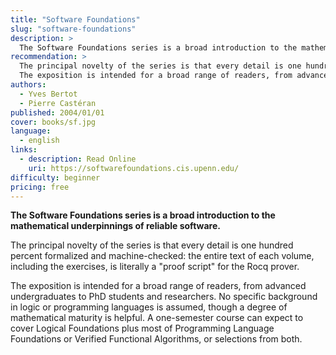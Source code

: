 ```yaml
---
title: "Software Foundations"
slug: "software-foundations"
description: >
  The Software Foundations series is a broad introduction to the mathematical underpinnings of reliable software.
recommendation: >
  The principal novelty of the series is that every detail is one hundred percent formalized and machine-checked: the entire text of each volume, including the exercises, is literally a "proof script" for the Rocq prover.
  The exposition is intended for a broad range of readers, from advanced undergraduates to PhD students and researchers. No specific background in logic or programming languages is assumed, though a degree of mathematical maturity is helpful. A one-semester course can expect to cover Logical Foundations plus most of Programming Language Foundations or Verified Functional Algorithms, or selections from both.
authors:
  - Yves Bertot
  - Pierre Castéran
published: 2004/01/01
cover: books/sf.jpg
language:
  - english
links:
  - description: Read Online
    uri: https://softwarefoundations.cis.upenn.edu/
difficulty: beginner
pricing: free
---
```


**The Software Foundations series is a broad introduction to the mathematical underpinnings of reliable software.**

The principal novelty of the series is that every detail is one hundred percent formalized and machine-checked: the entire text of each volume, including the exercises, is literally a "proof script" for the Rocq prover. 

The exposition is intended for a broad range of readers, from advanced undergraduates to PhD students and researchers. No specific background in logic or programming languages is assumed, though a degree of mathematical maturity is helpful. A one-semester course can expect to cover Logical Foundations plus most of Programming Language Foundations or Verified Functional Algorithms, or selections from both.